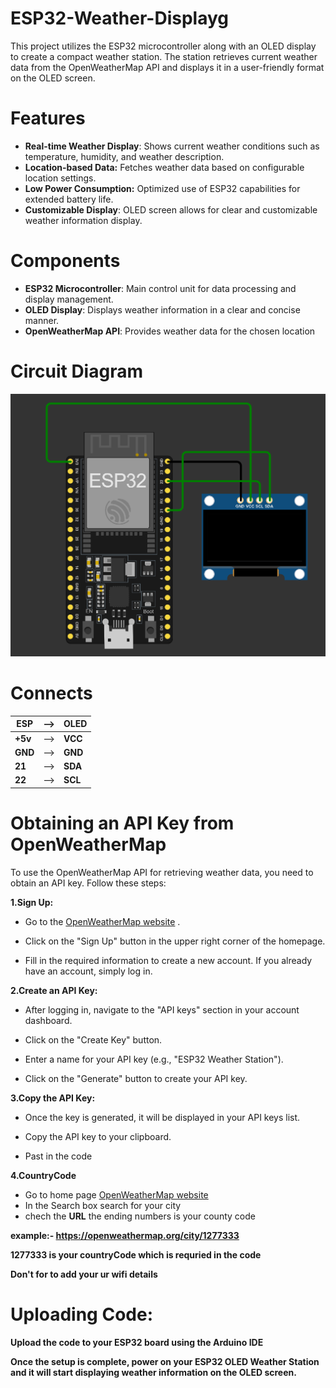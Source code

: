 # ESP32-Weather-Displayg
This project utilizes the ESP32 microcontroller along with an OLED display to create a compact weather station. The station retrieves current weather data from the OpenWeatherMap API and displays it in a user-friendly format on the OLED screen.

# Features
* **Real-time Weather Display**: Shows current weather conditions such as temperature, humidity, and weather description.
* **Location-based Data:** Fetches weather data based on configurable location settings.
* **Low Power Consumption:** Optimized use of ESP32 capabilities for extended battery life.
* **Customizable Display**: OLED screen allows for clear and customizable weather information display.

# Components
* **ESP32 Microcontroller**: Main control unit for data processing and display management.
* **OLED Display**: Displays weather information in a clear and concise manner.
* **OpenWeatherMap API**: Provides weather data for the chosen location
# Circuit Diagram 
![alt text](image.png)
# Connects
| **ESP** | --> |**OLED** |
|---------|--|--------|
| **+5v** |-->| **VCC**  |
| **GND** |-->| **GND**  |
| **21**  |-->| **SDA**  |
| **22**  |-->| **SCL**  |

# Obtaining an API Key from OpenWeatherMap
To use the OpenWeatherMap API for retrieving weather data, you need to obtain an API key. Follow these steps:

 **1.Sign Up:**

* Go to the [OpenWeatherMap website](https://openweathermap.org/) .

* Click on the "Sign Up" button in the upper right corner of the homepage.

* Fill in the required information to create a new account. If you already have an account, simply log in.


**2.Create an API Key:**

* After logging in, navigate to the "API keys" section in your account dashboard.

* Click on the "Create Key" button.

* Enter a name for your API key (e.g., "ESP32 Weather Station").

* Click on the "Generate" button to create your API key.

**3.Copy the API Key:**

* Once the key is generated, it will be displayed in your API keys list.

* Copy the API key to your clipboard.
* Past in the code 

**4.CountryCode**

* Go to home page [OpenWeatherMap website](https://openweathermap.org/)
* In the Search box search for your city 
* chech the **URL** the ending numbers is your county code 

**example:- https://openweathermap.org/city/1277333**

**1277333 is your countryCode which is requried in the code**

**Don't for to add your ur wifi details**

# Uploading Code:

**Upload the code to your ESP32 board using the Arduino IDE**

**Once the setup is complete, power on your ESP32 OLED Weather Station and it will start displaying weather information on the OLED screen.**




